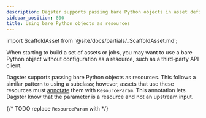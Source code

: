 ```yaml
---
description: Dagster supports passing bare Python objects in asset definitions as resources.
sidebar_position: 800
title: Using bare Python objects as resources
---
```


import ScaffoldAsset from '@site/docs/partials/\_ScaffoldAsset.md';

<ScaffoldAsset />

When starting to build a set of assets or jobs, you may want to use a bare Python object without configuration as a resource, such as a third-party API client.

Dagster supports passing bare Python objects as resources. This follows a similar pattern to using a <PyObject section="resources" module="dagster" object="ConfigurableResource"/> subclass; however, assets that use these resources must [annotate](https://docs.python.org/3/library/typing.html#typing.Annotated) them with `ResourceParam`. This annotation lets Dagster know that the parameter is a resource and not an upstream input.

{/* TODO replace `ResourceParam` with <PyObject section="resources" module="dagster" object="ResourceParam"/>  */}

<CodeExample path="docs_snippets/docs_snippets/concepts/resources/pythonic_resources.py" startAfter="start_raw_github_resource" endBefore="end_raw_github_resource" dedent="4" title="src/<project_name>/defs/assets.py" />
